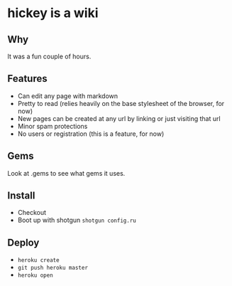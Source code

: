 hickey is a wiki
================

Why
---

It was a fun couple of hours.

Features
--------

* Can edit any page with markdown
* Pretty to read (relies heavily on the base stylesheet of the browser, for now)
* New pages can be created at any url by linking or just visiting that url
* Minor spam protections
* No users or registration (this is a feature, for now)

Gems
----

Look at .gems to see what gems it uses. 

Install
-------

* Checkout
* Boot up with shotgun `shotgun config.ru`

Deploy
------

* `heroku create`
* `git push heroku master`
* `heroku open`